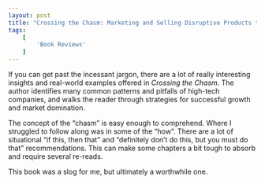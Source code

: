 ```yaml
---
layout: post
title: "Crossing the Chasm: Marketing and Selling Disruptive Products to Mainstream Customers by Geoffrey A. Moore"
tags:
    [
        'Book Reviews'
    ]
---
```


If you can get past the incessant jargon, there are a lot of really interesting insights and real-world examples offered in _Crossing the Chasm_. The author identifies many common patterns and pitfalls of high-tech companies, and walks the reader through strategies for successful growth and market domination.

The concept of the “chasm” is easy enough to comprehend. Where I struggled to follow along was in some of the “how”. There are a lot of situational “if this, then that” and “definitely don’t do this, but you must do that” recommendations. This can make some chapters a bit tough to absorb and require several re-reads.

This book was a slog for me, but ultimately a worthwhile one.
